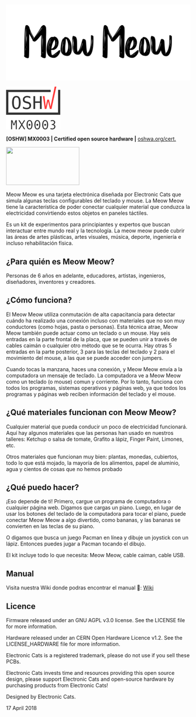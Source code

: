 ![Meow MeowLogo](https://github.com/ElectronicCats/MeowMeow/raw/master/Recursos/meowmeow_logo.png)

![MX0003](https://github.com/ElectronicCats/MeowMeow/blob/master/OSHW-MX0003.png?raw=true)

**[OSHW] MX0003 | Certified open source hardware |** [oshwa.org/cert.](https://www.oshwa.org/cert)

<a href="https://electroniccats.com/store/meowmeow/">
  <img src="https://electroniccats.com/wp-content/uploads/badge_store.png" width="200" height="104" />
</a>


  Meow Meow es una tarjeta electrónica diseñada por Electronic Cats  que simula algunas teclas configurables del teclado y mouse.  La Meow Meow tiene la característica de poder conectar cualquier material que conduzca  la electricidad convirtiendo estos objetos en paneles táctiles. 

  Es un kit de experimentos para principiantes y expertos que buscan interactuar entre mundo real y la tecnología. La meow meow puede cubrir las áreas de artes plásticas, artes visuales, música, deporte, ingeniería e  incluso rehabilitación física.

## ¿Para quién es Meow Meow? 

  Personas de 6 años en adelante, educadores, artistas, ingenieros, diseñadores, inventores y creadores. 

## ¿Cómo funciona? 

  El Meow Meow utiliza conmutación de alta capacitancia para detectar cuándo ha realizado una conexión incluso con materiales que no son muy conductores (como hojas, pasta o personas). Esta técnica atrae, Meow Meow también puede actuar como un teclado o un mouse. Hay seis entradas en la parte frontal de la placa, que se pueden unir a través de cables caimán o cualquier otro método que se te ocurra. Hay otras 5 entradas en la parte posterior, 3 para las teclas del teclado y 2 para el movimiento del mouse, a las que se puede acceder con jumpers.

  Cuando tocas la manzana, haces una conexión, y Meow Meow envía a la computadora un mensaje de teclado. La computadora ve a Meow Meow como un teclado (o mouse) comun y corriente. Por lo tanto, funciona con todos los programas, sistemas operativos y páginas web, ya que todos los programas y páginas web reciben información del teclado y el mouse.

## ¿Qué materiales funcionan con Meow Meow? 

  Cualquier material que pueda conducir un poco de electricidad funcionará. Aquí hay algunos materiales que las personas han usado en nuestros talleres: Ketchup o salsa de tomate, Grafito a lápiz, Finger Paint, Limones, etc.

  Otros materiales que funcionan muy bien: plantas, monedas, cubiertos, todo lo que está mojado, la mayoría de los alimentos, papel de aluminio, agua y cientos de cosas que no hemos probado

## ¿Qué puedo hacer?

  ¡Eso depende de ti! Primero, cargue un programa de computadora o cualquier página web. Digamos que cargas un piano. Luego, en lugar de usar los botones del teclado de la computadora para tocar el piano, puede conectar Meow Meow a algo divertido, como bananas, y las bananas se convierten en las teclas de su piano. 

  O digamos que busca un juego Pacman en línea y dibuje un joystick con un lápiz. Entonces puedes jugar a Pacman tocando el dibujo. 

  El kit incluye todo lo que necesita: Meow Meow, cable caiman, cable USB. 

  
## Manual

Visita nuestra Wiki donde podras encontrar el manual 📖: [Wiki](https://github.com/ElectronicCats/MeowMeow/wiki)

## Licence

Firmware released under an GNU AGPL v3.0 license. See the LICENSE file for more information.

Hardware released under an CERN Open Hardware Licence v1.2. See the LICENSE_HARDWARE file for more information.

Electronic Cats is a registered trademark, please do not use if you sell these PCBs.

Electronic Cats invests time and resources providing this open source design, please support Electronic Cats and open-source hardware by purchasing products from Electronic Cats!

Designed by Electronic Cats.

17 April 2018
